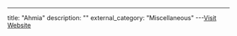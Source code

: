 ---
title: "Ahmia"
description: ""
external_category: "Miscellaneous"
---[Visit Website](https://ahmia.fi)


